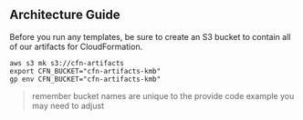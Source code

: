 ## Architecture Guide

Before you run any templates, be sure to create an S3 bucket to contain
all of our artifacts for CloudFormation.

```
aws s3 mk s3://cfn-artifacts
export CFN_BUCKET="cfn-artifacts-kmb"
gp env CFN_BUCKET="cfn-artifacts-kmb"
```

> remember bucket names are unique to the provide code example you may need to adjust
